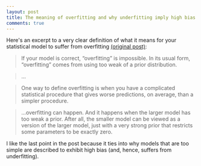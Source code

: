 ```yaml
---
layout: post
title: The meaning of overfitting and why underfitting imply high bias
comments: true
---
```


Here's an excerpt to a very clear definition of what it means for your statistical model to suffer from overfitting [(original post)](http://andrewgelman.com/2017/07/15/what-is-overfitting-exactly/):

<!--excerpt-->

> If your model is correct, “overfitting” is impossible. In its usual form, “overfitting” comes from using too weak of a prior distribution.

> ...

> One way to define overfitting is when you have a complicated statistical procedure that gives worse predictions, on average, than a simpler procedure.

> ...overfitting can happen. And it happens when the larger model has too weak a prior. After all, the smaller model can be viewed as a version of the larger model, just with a very strong prior that restricts some parameters to be exactly zero.

I like the last point in the post because it ties into why models that are too simple are described to exhibit high bias (and, hence, suffers from underfitting).
